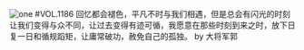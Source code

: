 ![one](http://image.wufazhuce.com/Fk25MYp2GQZWQe_v94_SOSTCY62G)
#VOL.1186
回忆都会褪色，平凡不时与我们相遇，但是总会有闪光的时刻让我们变得与众不同，让过去变得有迹可循，我愿意在那些时刻到来之时，放下日复一日和循规蹈矩，让庸常破功，赦免自己的孤独。 by 大将军郭